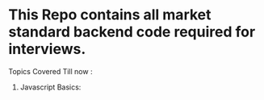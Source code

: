 # This Repo contains all market standard backend code required for interviews. 
Topics Covered Till now : 
1. Javascript Basics: 